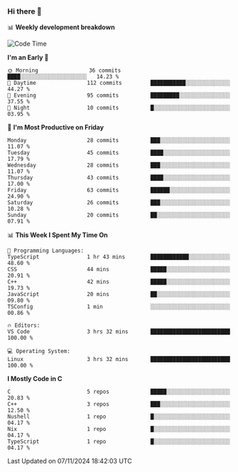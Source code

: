 ### Hi there 👋

📊 **Weekly development breakdown**
<!--START_SECTION:waka-->
![Code Time](http://img.shields.io/badge/Code%20Time-249%20hrs%2011%20mins-blue)

**I'm an Early 🐤** 

```text
🌞 Morning                36 commits          ████░░░░░░░░░░░░░░░░░░░░░   14.23 % 
🌆 Daytime                112 commits         ███████████░░░░░░░░░░░░░░   44.27 % 
🌃 Evening                95 commits          █████████░░░░░░░░░░░░░░░░   37.55 % 
🌙 Night                  10 commits          █░░░░░░░░░░░░░░░░░░░░░░░░   03.95 % 
```
📅 **I'm Most Productive on Friday** 

```text
Monday                   28 commits          ███░░░░░░░░░░░░░░░░░░░░░░   11.07 % 
Tuesday                  45 commits          ████░░░░░░░░░░░░░░░░░░░░░   17.79 % 
Wednesday                28 commits          ███░░░░░░░░░░░░░░░░░░░░░░   11.07 % 
Thursday                 43 commits          ████░░░░░░░░░░░░░░░░░░░░░   17.00 % 
Friday                   63 commits          ██████░░░░░░░░░░░░░░░░░░░   24.90 % 
Saturday                 26 commits          ███░░░░░░░░░░░░░░░░░░░░░░   10.28 % 
Sunday                   20 commits          ██░░░░░░░░░░░░░░░░░░░░░░░   07.91 % 
```


📊 **This Week I Spent My Time On** 

```text
💬 Programming Languages: 
TypeScript               1 hr 43 mins        ████████████░░░░░░░░░░░░░   48.60 % 
CSS                      44 mins             █████░░░░░░░░░░░░░░░░░░░░   20.91 % 
C++                      42 mins             █████░░░░░░░░░░░░░░░░░░░░   19.73 % 
JavaScript               20 mins             ██░░░░░░░░░░░░░░░░░░░░░░░   09.80 % 
TSConfig                 1 min               ░░░░░░░░░░░░░░░░░░░░░░░░░   00.86 % 

🔥 Editors: 
VS Code                  3 hrs 32 mins       █████████████████████████   100.00 % 

💻 Operating System: 
Linux                    3 hrs 32 mins       █████████████████████████   100.00 % 
```

**I Mostly Code in C** 

```text
C                        5 repos             █████░░░░░░░░░░░░░░░░░░░░   20.83 % 
C++                      3 repos             ███░░░░░░░░░░░░░░░░░░░░░░   12.50 % 
Nushell                  1 repo              █░░░░░░░░░░░░░░░░░░░░░░░░   04.17 % 
Nix                      1 repo              █░░░░░░░░░░░░░░░░░░░░░░░░   04.17 % 
TypeScript               1 repo              █░░░░░░░░░░░░░░░░░░░░░░░░   04.17 % 
```




 Last Updated on 07/11/2024 18:42:03 UTC
<!--END_SECTION:waka-->
<!--
**R-enanVieira/R-enanVieira** is a ✨ _special_ ✨ repository because its `README.md` (this file) appears on your GitHub profile.

Here are some ideas to get you started:

- 🔭 I’m currently working on ...
- 🌱 I’m currently learning ...
- 👯 I’m looking to collaborate on ...
- 🤔 I’m looking for help with ...
- 💬 Ask me about ...
- 📫 How to reach me: ...
- 😄 Pronouns: ...
- ⚡ Fun fact: ...
-->
